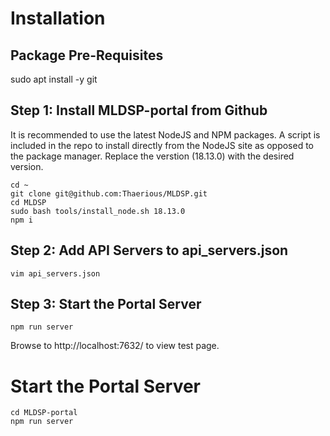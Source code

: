 # Installation

## Package Pre-Requisites

sudo apt install -y git

## Step 1: Install MLDSP-portal from Github
It is recommended to use the latest NodeJS and NPM packages.  A script is included in the
repo to install directly from the NodeJS site as opposed to the package manager.  Replace
the verstion (18.13.0) with the desired version.

    cd ~
    git clone git@github.com:Thaerious/MLDSP.git
    cd MLDSP
    sudo bash tools/install_node.sh 18.13.0
    npm i

## Step 2: Add API Servers to api_servers.json

    vim api_servers.json

## Step 3: Start the Portal Server    
    npm run server

Browse to http://localhost:7632/ to view test page.

# Start the Portal Server
    cd MLDSP-portal
    npm run server
